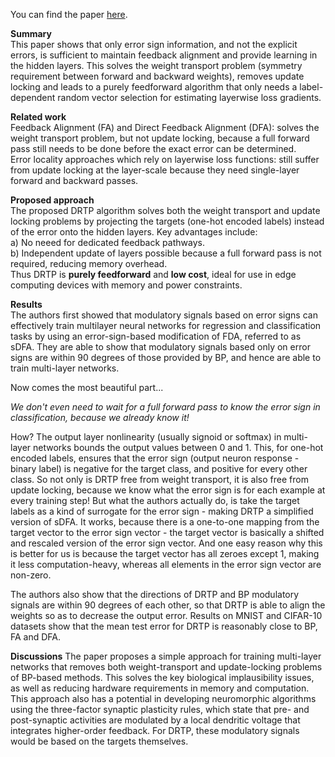 You can find the paper [here](https://arxiv.org/pdf/1909.01311.pdf).

**Summary**   
This paper shows that only error sign information, and not the explicit errors, is sufficient to maintain feedback alignment and provide learning in the hidden layers. This solves the weight transport problem (symmetry requirement between forward and backward weights), removes update locking and leads to a purely feedforward algorithm that only needs a label-dependent random vector selection for estimating layerwise loss gradients. 

**Related work**   
Feedback Alignment (FA) and Direct Feedback Alignment (DFA): solves the weight transport problem, but not update locking, because a full forward pass still needs to be done before the exact error can be determined.  
Error locality approaches which rely on layerwise loss functions: still suffer from update locking at the layer-scale because they need single-layer forward and backward passes. 

**Proposed approach**   
The proposed DRTP algorithm solves both the weight transport and update locking problems by projecting the targets (one-hot encoded labels) instead of the error onto the hidden layers. Key advantages include:  
a) No neeed for dedicated feedback pathways.    
b) Independent update of layers possible because a full forward pass is not required, reducing memory overhead.    
Thus DRTP is **purely feedforward** and **low cost**, ideal for use in edge computing devices with memory and power constraints.

**Results**   
The authors first showed that modulatory signals based on error signs can effectively train multilayer neural networks for regression and classification tasks by using an error-sign-based modification of FDA, referred to as sDFA. They are able to show that modulatory signals based only on error signs are within 90 degrees of those provided by BP, and hence are able to train multi-layer networks.  

Now comes the most beautiful part...  

*We don't even need to wait for a full forward pass to know the error sign in classification, because we already know it!*   

How? The output layer nonlinearity (usually signoid or softmax) in multi-layer networks bounds the output values between 0 and 1. This, for one-hot encoded labels, ensures that the error sign (output neuron response - binary label) is negative for the target class, and positive for every other class. So not only is DRTP free from weight transport, it is also free from update locking, because we know what the error sign is for each example at every training step! But what the authors actually do, is take the target labels as a kind of surrogate for the error sign - making DRTP a simplified version of sDFA. It works, because there is a one-to-one mapping from the target vector to the error sign vector - the target vector is basically a shifted and rescaled version of the error sign vector. And one easy reason why this is better for us is because the target vector has all zeroes except 1, making it less computation-heavy, whereas all elements in the error sign vector are non-zero.

The authors also show that the directions of DRTP and BP modulatory signals are within 90 degrees of each other, so that DRTP is able to align the weights so as to decrease the output error. Results on MNIST and CIFAR-10 datasets show that the mean test error for DRTP is reasonably close to BP, FA and DFA. 

**Discussions**
The paper proposes a simple approach for training multi-layer networks that removes both weight-transport and update-locking problems of BP-based methods. This solves the key biological implausibility issues, as well as reducing hardware requirements in memory and computation. This approach also has a potential in developing neuromorphic algorithms using the three-factor synaptic plasticity rules, which state that pre- and post-synaptic activities are modulated by a local dendritic voltage that integrates higher-order feedback. For DRTP, these modulatory signals would be based on the targets themselves.
